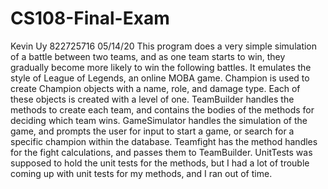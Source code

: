 # CS108-Final-Exam
Kevin Uy
822725716
05/14/20
This program does a very simple simulation of a battle between two teams, and as one team starts to win, they gradually
become more likely to win the following battles.
It emulates the style of League of Legends, an online MOBA game.
Champion is used to create Champion objects with a name, role, and damage type. Each of these objects is created with a level of one.
TeamBuilder handles the methods to create each team, and contains the bodies of the methods for deciding which team wins.
GameSimulator handles the simulation of the game, and prompts the user for input to start a game, or search for a specific champion within the database.
Teamfight has the method handles for the fight calculations, and passes them to TeamBuilder.
UnitTests was supposed to hold the unit tests for the methods, but I had a lot of trouble coming up with unit tests for my methods, and I ran out of time.
